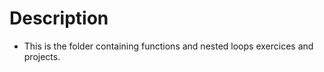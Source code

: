  # Description 
 - This is the folder containing functions and nested loops exercices and projects.
